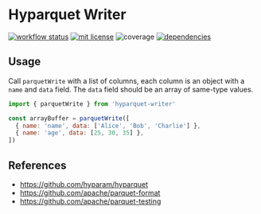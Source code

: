 # Hyparquet Writer

[![workflow status](https://github.com/hyparam/hyparquet-writer/actions/workflows/ci.yml/badge.svg)](https://github.com/hyparam/hyparquet-writer/actions)
[![mit license](https://img.shields.io/badge/License-MIT-orange.svg)](https://opensource.org/licenses/MIT)
![coverage](https://img.shields.io/badge/Coverage-96-darkred)
[![dependencies](https://img.shields.io/badge/Dependencies-0-blueviolet)](https://www.npmjs.com/package/hyparquet?activeTab=dependencies)

## Usage

Call `parquetWrite` with a list of columns, each column is an object with a `name` and `data` field. The `data` field should be an array of same-type values.

```javascript
import { parquetWrite } from 'hyparquet-writer'

const arrayBuffer = parquetWrite([
  { name: 'name', data: ['Alice', 'Bob', 'Charlie'] },
  { name: 'age', data: [25, 30, 35] },
])
```

## References

 - https://github.com/hyparam/hyparquet
 - https://github.com/apache/parquet-format
 - https://github.com/apache/parquet-testing
